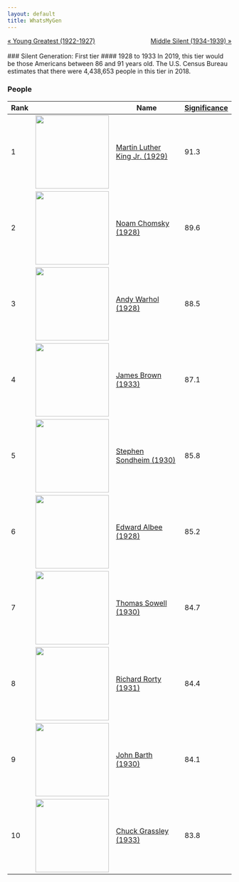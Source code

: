 ```yaml
---
layout: default
title: WhatsMyGen
---
```

<div style="overflow: hidden"><a href="/mike-gen/generations/greatest-young.html" class="previous" style="float: left !important">&laquo; Young Greatest (1922-1927)</a><a href="/mike-gen/generations/silent-middle.html" class="next" style="float: right !important">Middle Silent (1934-1939) &raquo;</a></div>
<br>
### Silent Generation: First tier
#### 1928 to 1933
In 2019, this tier would be those Americans between 86 and 91 years old. The U.S. Census Bureau estimates that there were 4,438,653 people in this tier in 2018. 

### People

Rank |     | Name                               | <a href="/mike-gen/FAQ.html#Significance">Significance</a> 
---- | --- | ---------------------------------- | -------- 
1    | <img src="https://upload.wikimedia.org/wikipedia/commons/0/05/Martin_Luther_King%2C_Jr..jpg" width="165" /> | [Martin Luther King Jr. (1929)](https://en.wikipedia.org/wiki/Martin_Luther_King_Jr.) | 91.3
2    | <img src="https://upload.wikimedia.org/wikipedia/commons/a/a9/Noam_Chomsky_portrait_2017.jpg" width="165" /> | [Noam Chomsky (1928)](https://en.wikipedia.org/wiki/Noam_Chomsky) | 89.6
3    | <img src="https://upload.wikimedia.org/wikipedia/commons/4/42/Andy_Warhol_1975.jpg" width="165" /> | [Andy Warhol (1928)](https://en.wikipedia.org/wiki/Andy_Warhol) | 88.5
4    | <img src="https://upload.wikimedia.org/wikipedia/commons/9/99/James_Brown_Live_Hamburg_1973_1702730029.jpg" width="165" /> | [James Brown (1933)](https://en.wikipedia.org/wiki/James_Brown) | 87.1
5    | <img src="https://upload.wikimedia.org/wikipedia/commons/4/42/Stephen_Sondheim_-_smoking.JPG" width="165" /> | [Stephen Sondheim (1930)](https://en.wikipedia.org/wiki/Stephen_Sondheim) | 85.8
6    | <img src="https://upload.wikimedia.org/wikipedia/commons/7/7e/EdwardAlbee.jpg" width="165" /> | [Edward Albee (1928)](https://en.wikipedia.org/wiki/Edward_Albee) | 85.2
7    | <img src="https://upload.wikimedia.org/wikipedia/commons/4/44/Thomas_Sowell_cropped.jpg" width="165" /> | [Thomas Sowell (1930)](https://en.wikipedia.org/wiki/Thomas_Sowell) | 84.7
8    | <img src="https://upload.wikimedia.org/wikipedia/en/1/1c/Rorty.jpg" width="165" /> | [Richard Rorty (1931)](https://en.wikipedia.org/wiki/Richard_Rorty) | 84.4
9    | <img src="https://upload.wikimedia.org/wikipedia/commons/6/61/Author_John_Barth_%2846716317801%29.jpg" width="165" /> | [John Barth (1930)](https://en.wikipedia.org/wiki/John_Barth) | 84.1
10   | <img src="https://upload.wikimedia.org/wikipedia/commons/c/cc/Chuck_Grassley_official_photo_2017.jpg" width="165" /> | [Chuck Grassley (1933)](https://en.wikipedia.org/wiki/Chuck_Grassley) | 83.8
